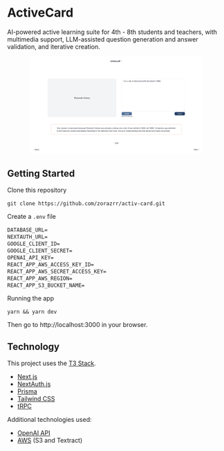 # ActiveCard

AI-powered active learning suite for 4th - 8th students and teachers, with multimedia support, LLM-assisted question generation and answer validation, and iterative creation.

<p align="center">
<img src="https://github.com/zorazrr/activ-card/blob/main/public/assets/flashcard.png" alt="Flashcard Demo" width="400">
</p>

## Getting Started

Clone this repository

```
git clone https://github.com/zorazrr/activ-card.git
```

Create a `.env` file 

```
DATABASE_URL=
NEXTAUTH_URL=
GOOGLE_CLIENT_ID=
GOOGLE_CLIENT_SECRET=
OPENAI_API_KEY=
REACT_APP_AWS_ACCESS_KEY_ID=
REACT_APP_AWS_SECRET_ACCESS_KEY=
REACT_APP_AWS_REGION=
REACT_APP_S3_BUCKET_NAME=
```

Running the app

```
yarn && yarn dev
```

Then go to http://localhost:3000 in your browser.



## Technology

This project uses the [T3 Stack](https://create.t3.gg/).

- [Next.js](https://nextjs.org)
- [NextAuth.js](https://next-auth.js.org)
- [Prisma](https://prisma.io)
- [Tailwind CSS](https://tailwindcss.com)
- [tRPC](https://trpc.io)

Additional technologies used:

- [OpenAI API](https://platform.openai.com/docs/overview)
- [AWS](https://aws.amazon.com/) (S3 and Textract)